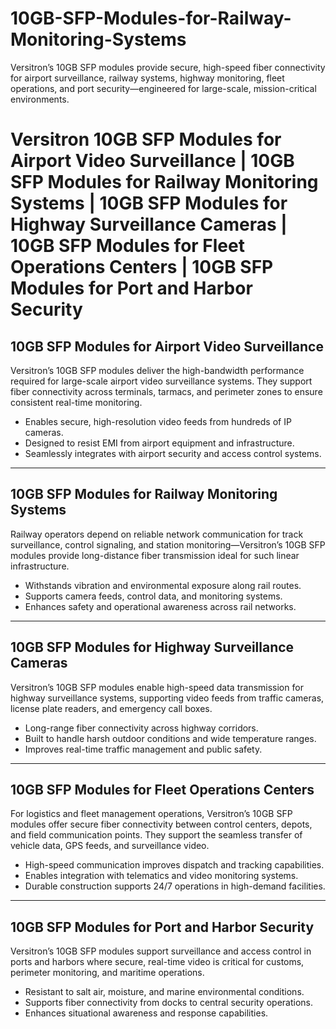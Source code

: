 # 10GB-SFP-Modules-for-Railway-Monitoring-Systems
Versitron’s 10GB SFP modules provide secure, high-speed fiber connectivity for airport surveillance, railway systems, highway monitoring, fleet operations, and port security—engineered for large-scale, mission-critical environments.

# Versitron 10GB SFP Modules for Airport Video Surveillance | 10GB SFP Modules for Railway Monitoring Systems | 10GB SFP Modules for Highway Surveillance Cameras | 10GB SFP Modules for Fleet Operations Centers | 10GB SFP Modules for Port and Harbor Security

## 10GB SFP Modules for Airport Video Surveillance

Versitron’s 10GB SFP modules deliver the high-bandwidth performance required for large-scale airport video surveillance systems. They support fiber connectivity across terminals, tarmacs, and perimeter zones to ensure consistent real-time monitoring.

- Enables secure, high-resolution video feeds from hundreds of IP cameras.
- Designed to resist EMI from airport equipment and infrastructure.
- Seamlessly integrates with airport security and access control systems.

---

## 10GB SFP Modules for Railway Monitoring Systems

Railway operators depend on reliable network communication for track surveillance, control signaling, and station monitoring—Versitron’s 10GB SFP modules provide long-distance fiber transmission ideal for such linear infrastructure.

- Withstands vibration and environmental exposure along rail routes.
- Supports camera feeds, control data, and monitoring systems.
- Enhances safety and operational awareness across rail networks.

---

## 10GB SFP Modules for Highway Surveillance Cameras

Versitron’s 10GB SFP modules enable high-speed data transmission for highway surveillance systems, supporting video feeds from traffic cameras, license plate readers, and emergency call boxes.

- Long-range fiber connectivity across highway corridors.
- Built to handle harsh outdoor conditions and wide temperature ranges.
- Improves real-time traffic management and public safety.

---

## 10GB SFP Modules for Fleet Operations Centers

For logistics and fleet management operations, Versitron’s 10GB SFP modules offer secure fiber connectivity between control centers, depots, and field communication points. They support the seamless transfer of vehicle data, GPS feeds, and surveillance video.

- High-speed communication improves dispatch and tracking capabilities.
- Enables integration with telematics and video monitoring systems.
- Durable construction supports 24/7 operations in high-demand facilities.

---

## 10GB SFP Modules for Port and Harbor Security

Versitron’s 10GB SFP modules support surveillance and access control in ports and harbors where secure, real-time video is critical for customs, perimeter monitoring, and maritime operations.

- Resistant to salt air, moisture, and marine environmental conditions.
- Supports fiber connectivity from docks to central security operations.
- Enhances situational awareness and response capabilities.

